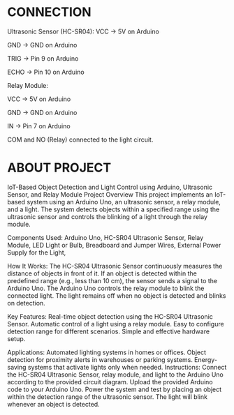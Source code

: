 # CONNECTION

Ultrasonic Sensor (HC-SR04):
VCC → 5V on Arduino

GND → GND on Arduino

TRIG → Pin 9 on Arduino

ECHO → Pin 10 on Arduino


Relay Module:

VCC → 5V on Arduino

GND → GND on Arduino

IN → Pin 7 on Arduino

COM and NO (Relay) connected to the light circuit.

# ABOUT PROJECT
IoT-Based Object Detection and Light Control using Arduino, Ultrasonic Sensor, and Relay Module
Project Overview
This project implements an IoT-based system using an Arduino Uno, an ultrasonic sensor, a relay module, and a light. The system detects objects within a specified range using the ultrasonic sensor and controls the blinking of a light through the relay module.

Components Used:
Arduino Uno,
HC-SR04 Ultrasonic Sensor,
Relay Module,
LED Light or Bulb,
Breadboard and Jumper Wires,
External Power Supply for the Light,


How It Works:
The HC-SR04 Ultrasonic Sensor continuously measures the distance of objects in front of it.
If an object is detected within the predefined range (e.g., less than 10 cm), the sensor sends a signal to the Arduino Uno.
The Arduino Uno controls the relay module to blink the connected light.
The light remains off when no object is detected and blinks on detection.


Key Features:
Real-time object detection using the HC-SR04 Ultrasonic Sensor.
Automatic control of a light using a relay module.
Easy to configure detection range for different scenarios.
Simple and effective hardware setup.


Applications:
Automated lighting systems in homes or offices.
Object detection for proximity alerts in warehouses or parking systems.
Energy-saving systems that activate lights only when needed.
Instructions:
Connect the HC-SR04 Ultrasonic Sensor, relay module, and light to the Arduino Uno according to the provided circuit diagram.
Upload the provided Arduino code to your Arduino Uno.
Power the system and test by placing an object within the detection range of the ultrasonic sensor.
The light will blink whenever an object is detected.
